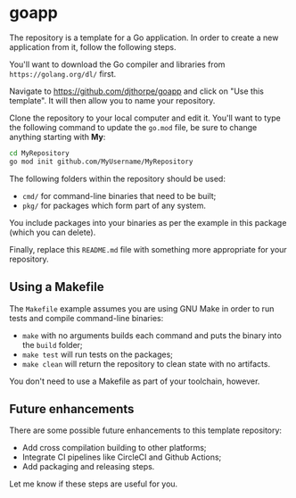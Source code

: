 # goapp

The repository is a template for a Go application. In order to
create a new application from it, follow the following steps.

You'll want to download the Go compiler and libraries from
`https://golang.org/dl/` first.

Navigate to https://github.com/djthorpe/goapp and click on
"Use this template". It will then allow you to name your 
repository.


Clone the repository to your local computer and edit it.
You'll want to type the following command to update the
`go.mod` file, be sure to change anything starting with __My__:

```bash
cd MyRepository
go mod init github.com/MyUsername/MyRepository
```

The following folders within the repository should be used:

  * `cmd/` for command-line binaries that need to be built;
  * `pkg/` for packages which form part of any system.

You include packages into your binaries as per the example
in this package (which you can delete).

Finally, replace this `README.md` file with something more
appropriate for your repository.

## Using a Makefile

The `Makefile` example assumes you are using GNU Make in
order to run tests and compile command-line binaries:

  * `make` with no arguments builds each command and puts
    the binary into the `build` folder;
  * `make test` will run tests on the packages;
  * `make clean` will return the repository to clean state
    with no artifacts.

You don't need to use a Makefile as part of your toolchain,
however.

## Future enhancements

There are some possible future enhancements to this template
repository:

  * Add cross compilation building to other platforms;
  * Integrate CI pipelines like CircleCI and Github Actions;
  * Add packaging and releasing steps.

Let me know if these steps are useful for you.


